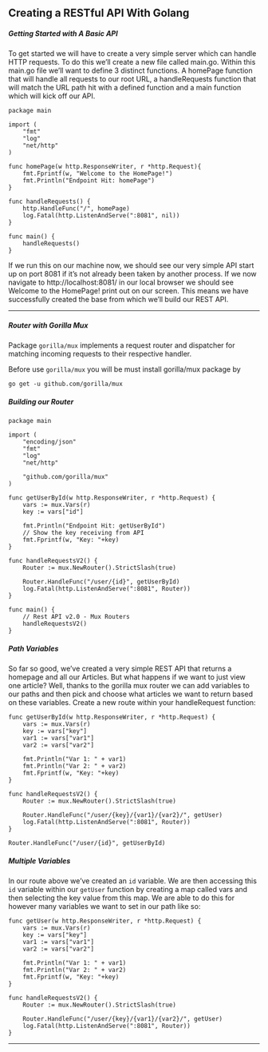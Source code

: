 ## Creating a RESTful API With Golang

##### Getting Started with A Basic API
To get started we will have to create a very simple server which can handle HTTP requests. To do this we’ll create a new file called main.go. Within this main.go file we’ll want to define 3 distinct functions. A homePage function that will handle all requests to our root URL, a handleRequests function that will match the URL path hit with a defined function and a main function which will kick off our API.

```
package main

import (
    "fmt"
    "log"
    "net/http"
)

func homePage(w http.ResponseWriter, r *http.Request){
    fmt.Fprintf(w, "Welcome to the HomePage!")
    fmt.Println("Endpoint Hit: homePage")
}

func handleRequests() {
    http.HandleFunc("/", homePage)
    log.Fatal(http.ListenAndServe(":8081", nil))
}

func main() {
    handleRequests()
}
```

If we run this on our machine now, we should see our very simple API start up on port 8081 if it’s not already been taken by another process. If we now navigate to http://localhost:8081/ in our local browser we should see Welcome to the HomePage! print out on our screen. This means we have successfully created the base from which we’ll build our REST API.

---
##### Router with Gorilla Mux
Package `gorilla/mux` implements a request router and dispatcher for matching incoming requests to their respective handler.

Before use `gorilla/mux` you will be must install gorilla/mux package by

```
go get -u github.com/gorilla/mux
```

##### Building our Router
```
package main

import (
	"encoding/json"
	"fmt"
	"log"
	"net/http"

	"github.com/gorilla/mux"
)

func getUserById(w http.ResponseWriter, r *http.Request) {
	vars := mux.Vars(r)
	key := vars["id"]

	fmt.Println("Endpoint Hit: getUserById")
	// Show the key receiving from API
	fmt.Fprintf(w, "Key: "+key)
}

func handleRequestsV2() {
	Router := mux.NewRouter().StrictSlash(true)

	Router.HandleFunc("/user/{id}", getUserById)
	log.Fatal(http.ListenAndServe(":8081", Router))
}

func main() {
	// Rest API v2.0 - Mux Routers
	handleRequestsV2()
}

```

##### Path Variables
So far so good, we’ve created a very simple REST API that returns a homepage and all our Articles. But what happens if we want to just view one article? Well, thanks to the gorilla mux router we can add variables to our paths and then pick and choose what articles we want to return based on these variables. Create a new route within your handleRequest function:

```
func getUserById(w http.ResponseWriter, r *http.Request) {
	vars := mux.Vars(r)
	key := vars["key"]
	var1 := vars["var1"]
	var2 := vars["var2"]

	fmt.Println("Var 1: " + var1)
	fmt.Println("Var 2: " + var2)
	fmt.Fprintf(w, "Key: "+key)
}

func handleRequestsV2() {
	Router := mux.NewRouter().StrictSlash(true)

	Router.HandleFunc("/user/{key}/{var1}/{var2}/", getUser)
	log.Fatal(http.ListenAndServe(":8081", Router))
}

Router.HandleFunc("/user/{id}", getUserById)
```

##### Multiple Variables
In our route above we’ve created an `id` variable. We are then accessing this `id` variable within our `getUser` function by creating a map called vars and then selecting the key value from this map. We are able to do this for however many variables we want to set in our path like so:

```
func getUser(w http.ResponseWriter, r *http.Request) {
	vars := mux.Vars(r)
	key := vars["key"]
	var1 := vars["var1"]
	var2 := vars["var2"]

	fmt.Println("Var 1: " + var1)
	fmt.Println("Var 2: " + var2)
	fmt.Fprintf(w, "Key: "+key)
}

func handleRequestsV2() {
	Router := mux.NewRouter().StrictSlash(true)

	Router.HandleFunc("/user/{key}/{var1}/{var2}/", getUser)
	log.Fatal(http.ListenAndServe(":8081", Router))
}
```
---